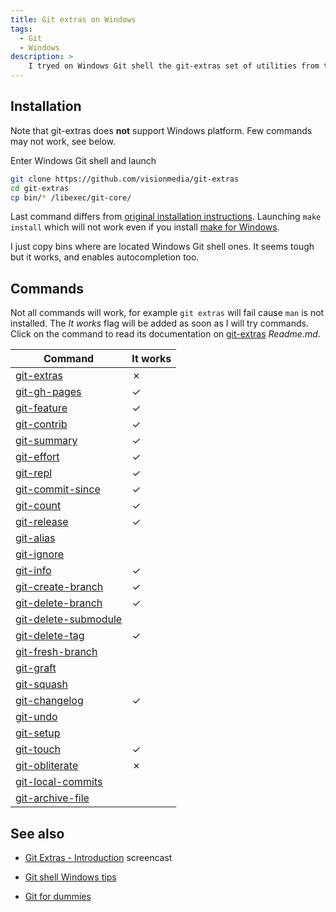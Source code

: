 ```yaml
---
title: Git extras on Windows
tags:
  - Git
  - Windows
description: >
    I tryed on Windows Git shell the git-extras set of utilities from the prolific visionmedia (a.k.a. TJ Holowaychuk).
---
```


## Installation

<div class="alert alert-warning">Note that git-extras does <strong>not</strong> support Windows platform. Few commands may not work, see below.</div>

Enter Windows Git shell and launch

```bash
git clone https://github.com/visionmedia/git-extras
cd git-extras
cp bin/* /libexec/git-core/
```

Last command differs from [original installation instructions](https://github.com/visionmedia/git-extras#installation). Launching `make install` which will not work even if you install [make for Windows][4]. 

I just copy bins where are located Windows Git shell ones. It seems tough but it works, and enables autocompletion too.

## Commands

Not all commands will work, for example `git extras` will fail cause `man` is not installed.
The *It works* flag will be added as soon as I will try commands.
Click on the command to read its documentation on [git-extras][3] *Readme.md*.

| Command                                                                                        | It works |
|------------------------------------------------------------------------------------------------|----------|
|[git-extras](https://github.com/visionmedia/git-extras#git-extras-1)                            |✗        |
|[git-gh-pages](https://github.com/visionmedia/git-extras#git-gh-pages)                          |✓        |    
|[git-feature](https://github.com/visionmedia/git-extras#git-featurerefactorbug-finish-name)     |✓        |
|[git-contrib](https://github.com/visionmedia/git-extras#git-contrib-author)                     |✓        |
|[git-summary](https://github.com/visionmedia/git-extras#git-summary)                            |✓        |
|[git-effort](https://github.com/visionmedia/git-extras#git-effort-file-)                        |✓|
|[git-repl](https://github.com/visionmedia/git-extras#git-repl)                                  |✓|
|[git-commit-since](https://github.com/visionmedia/git-extras#git-commits-since-date)            |✓|
|[git-count](https://github.com/visionmedia/git-extras#git-count)                                |✓|
|[git-release](https://github.com/visionmedia/git-extras#git-release)                            |✓|
|[git-alias](https://github.com/visionmedia/git-extras#git-alias)                                |        |
|[git-ignore](https://github.com/visionmedia/git-extras#git-ignore-pattern-)                     |        |
|[git-info](https://github.com/visionmedia/git-extras#git-info)                                  |✓|
|[git-create-branch](https://github.com/visionmedia/git-extras#git-create-branch-name)           |✓|
|[git-delete-branch](https://github.com/visionmedia/git-extras#git-delete-branch-name)           |✓|
|[git-delete-submodule](https://github.com/visionmedia/git-extras#git-delete-submodule-name)| |
|[git-delete-tag](https://github.com/visionmedia/git-extras#git-delete-tag-name)                 |✓|
|[git-fresh-branch](https://github.com/visionmedia/git-extras#git-fresh-branch-name)| |
|[git-graft](https://github.com/visionmedia/git-extras#git-graft-src-branch-dest-branch)| |
|[git-squash](https://github.com/visionmedia/git-extras#git-squash-src-branch-msg)| |
|[git-changelog](https://github.com/visionmedia/git-extras#git-changelog)                        |✓|
|[git-undo](https://github.com/visionmedia/git-extras#git-undo)| |
|[git-setup](https://github.com/visionmedia/git-extras#git-setup-dir)| |
|[git-touch](https://github.com/visionmedia/git-extras#git-touch-filename)                       |✓|
|[git-obliterate](https://github.com/visionmedia/git-extras#git-obliterate-filename)             |✗|
|[git-local-commits](https://github.com/visionmedia/git-extras#git-local-commits)| |
|[git-archive-file](https://github.com/visionmedia/git-extras#git-archive-file)| |


## See also

* [Git Extras - Introduction](http://vimeo.com/45506445) screencast

* [Git shell Windows tips](http://g14n.info/2014/02/git-shell-windows-tips)
* [Git for dummies](http://g14n.info/2014/01/git-for-dummies)

  [2]: https://github.com/visionmedia
  [3]: https://github.com/visionmedia/git-extras
  [4]: http://gnuwin32.sourceforge.net/packages/make.htm

